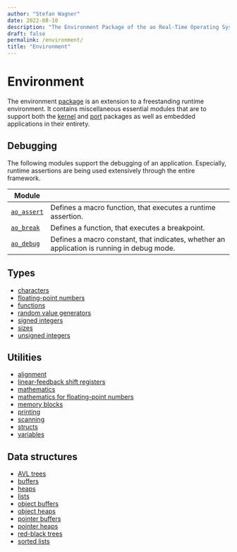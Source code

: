 ```yaml
---
author: "Stefan Wagner"
date: 2022-08-10
description: "The Environment Package of the ao Real-Time Operating System (RTOS)."
draft: false
permalink: /environment/
title: "Environment"
---
```


# Environment

The environment [package](../code/index.md#packages) is an extension to a freestanding runtime environment. It contains miscellaneous essential modules that are to support both the [kernel](../kernel/index.md) and [port](../port/index.md) packages as well as embedded applications in their entirety.

## Debugging

The following modules support the debugging of an application. Especially, runtime assertions are being used extensively through the entire framework.

| Module | |
|--------|-|
| [`ao_assert`](assert.md) | Defines a macro function, that executes a runtime assertion. |
| [`ao_break`](break.md) | Defines a function, that executes a breakpoint. |
| [`ao_debug`](debug.md) | Defines a macro constant, that indicates, whether an application is running in debug mode. |

## Types

- [characters](char.md)
- [floating-point numbers](float.md)
- [functions](func.md)
- [random value generators](rand.md)
- [signed integers](int.md)
- [sizes](size.md)
- [unsigned integers](uint.md)

## Utilities

- [alignment](align.md)
- [linear-feedback shift registers](lfsr.md)
- [mathematics](math.md)
- [mathematics for floating-point numbers](mathf.md)
- [memory blocks](mem.md)
- [printing](print.md)
- [scanning](scan.md)
- [structs](struct.md)
- [variables](var.md)

## Data structures

- [AVL trees](avl.md)
- [buffers](buffer.md)
- [heaps](heap.md)
- [lists](list.md)
- [object buffers](buffer4obj.md)
- [object heaps](heap4obj.md)
- [pointer buffers](buffer4ptr.md)
- [pointer heaps](heap4ptr.md)
- [red-black trees](rb.md)
- [sorted lists](slist.md)
